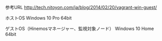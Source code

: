 参考URL
http://tech.nitoyon.com/ja/blog/2014/02/20/vagrant-win-guest/

ホストOS
Windows 10 Pro 64bit

ゲストOS（Hinemosマネージャー、監視対象ノード）
Windows 10 Home 64bit

